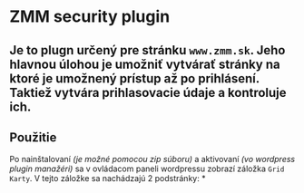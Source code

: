 # ZMM security plugin
Je to plugn určený pre stránku `www.zmm.sk`. Jeho hlavnou úlohou je umožniť vytvárať stránky na ktoré je umožnený prístup až po prihlásení. Taktiež vytvára prihlasovacie údaje a kontroluje ich.
---
## Použitie
Po nainštalovaní *(je možné pomocou zip súboru)* a aktivovaní *(vo wordpress plugin manažéri)* sa v ovládacom paneli wordpressu zobrazí záložka `Grid Karty`.
V tejto záložke sa nachádzajú 2 podstránky:
* 